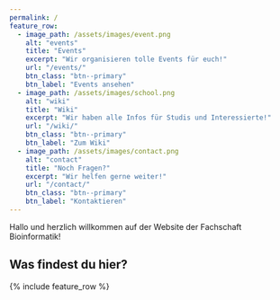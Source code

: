 ```yaml
---
permalink: /
feature_row:
  - image_path: /assets/images/event.png
    alt: "events"
    title: "Events"
    excerpt: "Wir organisieren tolle Events für euch!"
    url: "/events/"
    btn_class: "btn--primary"
    btn_label: "Events ansehen"
  - image_path: /assets/images/school.png
    alt: "wiki"
    title: "Wiki"
    excerpt: "Wir haben alle Infos für Studis und Interessierte!"
    url: "/wiki/"
    btn_class: "btn--primary"
    btn_label: "Zum Wiki"
  - image_path: /assets/images/contact.png
    alt: "contact"
    title: "Noch Fragen?"
    excerpt: "Wir helfen gerne weiter!"
    url: "/contact/"
    btn_class: "btn--primary"
    btn_label: "Kontaktieren"
---
```

Hallo und herzlich willkommen auf der Website der Fachschaft Bioinformatik!

## Was findest du hier?

{% include feature_row %}
